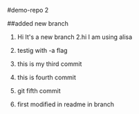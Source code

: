 #demo-repo 2

##added new branch

1. Hi It's a new branch
   2.hi I am using alisa
2. testig with -a flag

3. this is my third commit

4. this is fourth commit

5. git fifth commit

6. first modified in readme in branch
